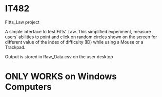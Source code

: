 ﻿# IT482
Fitts_Law project

A simple interface to test Fitts' Law. This simplified experiment, measure users’ abilities to point and click on random circles shown on the screen for different value of the index of difficulty (ID) while using a Mouse or a Trackpad.

Output is stored in Raw_Data.csv on the user desktop

# ONLY WORKS on Windows Computers

